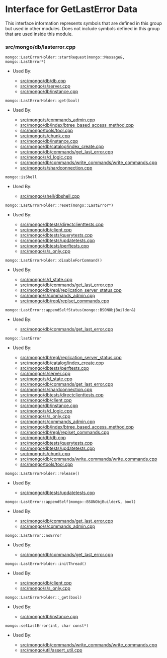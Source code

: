 
# Interface for GetLastError Data
This interface information represents symbols that are defined in this group but used in other modules.  Does not include symbols defined in this group that are used inside this module.

### src/mongo/db/lasterror.cpp

<div></div>

    mongo::LastErrorHolder::startRequest(mongo::Message&, mongo::LastError*)

- Used By:

    - [src/mongo/db/db.cpp](../../../../process\_management/mongos\_and\_mongod\_mains)
    - [src/mongo/s/server.cpp](../../../../process\_management/mongos\_and\_mongod\_mains)
    - [src/mongo/db/instance.cpp](../../../../storage/storage\_layer\_structure)

<div></div>

    mongo::LastErrorHolder::get(bool)

- Used By:

    - [src/mongo/s/commands\_admin.cpp](../../../../sharding/mongos\_commands)
    - [src/mongo/db/index/btree\_based\_access\_method.cpp](../../../../queries/indexing)
    - [src/mongo/tools/tool.cpp](../../../../tools/tools)
    - [src/mongo/s/chunk.cpp](../../../../sharding/chunk\_management)
    - [src/mongo/db/instance.cpp](../../../../storage/storage\_layer\_structure)
    - [src/mongo/db/catalog/index\_create.cpp](../../../../storage/storage\_layer\_structure)
    - [src/mongo/db/commands/get\_last\_error.cpp](../../../../queries/database\_commands)
    - [src/mongo/s/d\_logic.cpp](../../../../sharding/writeback\_listener)
    - [src/mongo/db/commands/write\_commands/write\_commands.cpp](../../../../network/write\_commands)
    - [src/mongo/s/shardconnection.cpp](../../../../sharding/shard\_abstraction)

<div></div>

    mongo::isShell

- Used By:

    - [src/mongo/shell/dbshell.cpp](../../../../mongo\_shell/mongo\_shell)

<div></div>

    mongo::LastErrorHolder::reset(mongo::LastError*)

- Used By:

    - [src/mongo/dbtests/directclienttests.cpp](../../../../tests/unit\_tests)
    - [src/mongo/db/client.cpp](../../../../queries/client\_and\_operation\_tracking)
    - [src/mongo/dbtests/querytests.cpp](../../../../tests/unit\_tests)
    - [src/mongo/dbtests/updatetests.cpp](../../../../tests/unit\_tests)
    - [src/mongo/dbtests/perftests.cpp](../../../../tests/unit\_tests)
    - [src/mongo/s/s\_only.cpp](../../../../queries/client\_and\_operation\_tracking)

<div></div>

    mongo::LastErrorHolder::disableForCommand()

- Used By:

    - [src/mongo/s/d\_state.cpp](../../../../sharding/mongod\_sharding\_metadata)
    - [src/mongo/db/commands/get\_last\_error.cpp](../../../../queries/database\_commands)
    - [src/mongo/db/repl/replication\_server\_status.cpp](../../../../replication/replica\_set\_state)
    - [src/mongo/s/commands\_admin.cpp](../../../../sharding/mongos\_commands)
    - [src/mongo/db/repl/replset\_commands.cpp](../../../../replication/replication\_commands)

<div></div>

    mongo::LastError::appendSelfStatus(mongo::BSONObjBuilder&)

- Used By:

    - [src/mongo/db/commands/get\_last\_error.cpp](../../../../queries/database\_commands)

<div></div>

    mongo::lastError

- Used By:

    - [src/mongo/db/repl/replication\_server\_status.cpp](../../../../replication/replica\_set\_state)
    - [src/mongo/db/catalog/index\_create.cpp](../../../../storage/storage\_layer\_structure)
    - [src/mongo/dbtests/perftests.cpp](../../../../tests/unit\_tests)
    - [src/mongo/s/server.cpp](../../../../process\_management/mongos\_and\_mongod\_mains)
    - [src/mongo/s/d\_state.cpp](../../../../sharding/mongod\_sharding\_metadata)
    - [src/mongo/db/commands/get\_last\_error.cpp](../../../../queries/database\_commands)
    - [src/mongo/s/shardconnection.cpp](../../../../sharding/shard\_abstraction)
    - [src/mongo/dbtests/directclienttests.cpp](../../../../tests/unit\_tests)
    - [src/mongo/db/client.cpp](../../../../queries/client\_and\_operation\_tracking)
    - [src/mongo/db/instance.cpp](../../../../storage/storage\_layer\_structure)
    - [src/mongo/s/d\_logic.cpp](../../../../sharding/writeback\_listener)
    - [src/mongo/s/s\_only.cpp](../../../../queries/client\_and\_operation\_tracking)
    - [src/mongo/s/commands\_admin.cpp](../../../../sharding/mongos\_commands)
    - [src/mongo/db/index/btree\_based\_access\_method.cpp](../../../../queries/indexing)
    - [src/mongo/db/repl/replset\_commands.cpp](../../../../replication/replication\_commands)
    - [src/mongo/db/db.cpp](../../../../process\_management/mongos\_and\_mongod\_mains)
    - [src/mongo/dbtests/querytests.cpp](../../../../tests/unit\_tests)
    - [src/mongo/dbtests/updatetests.cpp](../../../../tests/unit\_tests)
    - [src/mongo/s/chunk.cpp](../../../../sharding/chunk\_management)
    - [src/mongo/db/commands/write\_commands/write\_commands.cpp](../../../../network/write\_commands)
    - [src/mongo/tools/tool.cpp](../../../../tools/tools)

<div></div>

    mongo::LastErrorHolder::release()

- Used By:

    - [src/mongo/dbtests/updatetests.cpp](../../../../tests/unit\_tests)

<div></div>

    mongo::LastError::appendSelf(mongo::BSONObjBuilder&, bool)

- Used By:

    - [src/mongo/db/commands/get\_last\_error.cpp](../../../../queries/database\_commands)
    - [src/mongo/s/commands\_admin.cpp](../../../../sharding/mongos\_commands)

<div></div>

    mongo::LastError::noError

- Used By:

    - [src/mongo/db/commands/get\_last\_error.cpp](../../../../queries/database\_commands)

<div></div>

    mongo::LastErrorHolder::initThread()

- Used By:

    - [src/mongo/db/client.cpp](../../../../queries/client\_and\_operation\_tracking)
    - [src/mongo/s/s\_only.cpp](../../../../queries/client\_and\_operation\_tracking)

<div></div>

    mongo::LastErrorHolder::_get(bool)

- Used By:

    - [src/mongo/db/instance.cpp](../../../../storage/storage\_layer\_structure)

<div></div>

    mongo::setLastError(int, char const*)

- Used By:

    - [src/mongo/db/commands/write\_commands/write\_commands.cpp](../../../../network/write\_commands)
    - [src/mongo/util/assert\_util.cpp](../../../../utilities/utilities)
